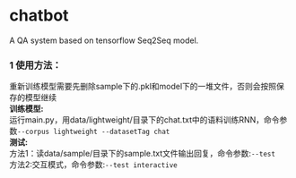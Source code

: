 # chatbot
A QA system based on tensorflow Seq2Seq model.

### 1 使用方法：
   重新训练模型需要先删除sample下的.pkl和model下的一堆文件，否则会按照保存的模型继续
   <br>**训练模型:**
   <br>  运行main.py，用data/lightweight/目录下的chat.txt中的语料训练RNN，命令参数`--corpus lightweight --datasetTag chat`
   <br>**测试:**
   <br>  方法1：读data/sample/目录下的sample.txt文件输出回复，命令参数:`--test` 
   <br>  方法2:交互模式，命令参数:`--test interactive`
